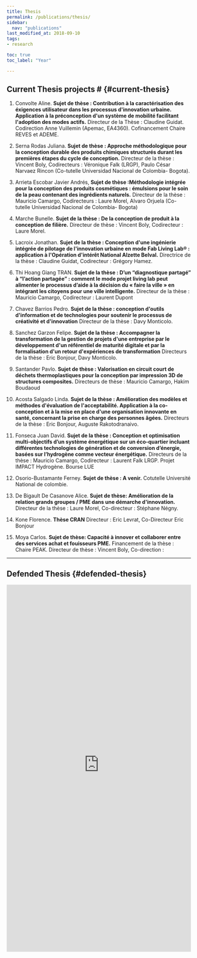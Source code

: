 ```yaml
---
title: Thesis
permalink: /publications/thesis/
sidebar:
  nav: "publications"
last_modified_at: 2018-09-10
tags:
- research

toc: true
toc_label: "Year"

---
```


## Current Thesis projects # {#current-thesis}
	
1. Convolte Aline. **Sujet de thèse : Contribution à la caractérisation des éxigences utilisateur dans les processus d'innovation urbaine. Application à la préconception d'un système de mobilité facilitant l'adoption des modes actifs.** 
Directeur de la Thèse : Claudine Guidat. Codirection Anne Vuillemin (Apemac, EA4360). Cofinancement Chaire REVES et ADEME.

2. Serna Rodas Juliana. **Sujet de thèse : Approche méthodologique pour la conception durable des produits chimiques structurés durant les premières étapes du cycle de conception.**
Directeur de la thèse : Vincent Boly, Codirecteurs : Véronique Falk (LRGP), Paulo César Narvaez Rincon (Co-tutelle Universidad Nacional de Colombia- Bogota).

3. Arrieta Escobar Javier Andrés, **Sujet de thèse :Méthodologie intégrée pour la conception des produits cosmétiques : émulsions pour le soin de la peau contenant des ingrédients naturels.**
Directeur de la thèse : Mauricio Camargo, Codirecteurs : Laure Morel, Alvaro Orjuela (Co-tutelle Universidad Nacional de Colombia- Bogota)

4. Marche Bunelle. **Sujet de la thèse : De la conception de produit à la conception de filière.** 
Directeur de thèse : Vincent Boly, Codirecteur : Laure Morel.

5. Lacroix Jonathan. **Sujet de la thèse : Conception d'une ingénierie intégrée de pilotage de l'innovation urbaine en mode Fab Living Lab® : application à l'Opération d'intérêt National Alzette Belval.** 
Directrice de la thèse : Claudine Guidat, Codirecteur : Grégory Hamez.

6. Thi Hoang Giang TRAN. **Sujet de la thèse : D’un “diagnostique partagé” à “l’action partagée” : comment le mode projet living lab peut alimenter le processus d’aide à la décision du « faire la ville » en intégrant les citoyens pour une ville intelligente.**
Directeur de la thèse : Mauricio Camargo, Codirecteur : Laurent Dupont

7. Chavez Barrios Pedro. **Sujet de la thèse : conception d'outils d'information et de technologies pour soutenir le processus de créativité et d'innovation**
Directeur de la thèse : Davy Monticolo.

8. Sanchez Garzon Felipe. **Sujet de la thèse : Accompagner la transformation de la gestion de projets d'une entreprise par le développement d'un référentiel de maturité digitale et par la formalisation d'un retour d'expériences de transformation**
Directeurs de la thèse : Eric Bonjour, Davy Monticolo.

9. Santander Pavlo. **Sujet de thèse : Valorisation en circuit court de déchets thermoplastiques pour la conception par impression 3D de structures composites.** 
Directeurs de thèse : Mauricio Camargo, Hakim Boudaoud

10. Acosta Salgado Linda. **Sujet de la thèse : Amélioration des modèles et méthodes d'évaluation de l'acceptabilité. Application à la co-conception et à la mise en place d'une organisation innovante en santé, concernant la prise en charge des personnes âgées.**
Directeurs de la thèse : Eric Bonjour, Auguste Rakotodranaivo.

11. Fonseca Juan David. **Sujet de la thèse : Conception et optimisation multi-objectifs d’un système énergétique sur un éco-quartier incluant différentes technologies de génération et de conversion d’énergie, basées sur l’hydrogène comme vecteur énergétique.** Directeurs de la thèse : Mauricio Camargo, Codirecteur : Laurent Falk LRGP. Projet IMPACT Hydrogène. Bourse LUE

12. Osorio-Bustamante Ferney. **Sujet de thèse : A venir.** 
Cotutelle Université National de colombie.

13. De Bigault De Casanove Alice. **Sujet de thèse: Amélioration de la relation grands groupes / PME dans une démarche d'innovation.** 
Directeur de la thèse : Laure Morel, Co-directeur : Stéphane Négny.

14. Kone Florence. **Thèse CRAN** 
Directeur : Eric Levrat, Co-Directeur Eric Bonjour

15. Moya Carlos. **Sujet de thèse: Capacité à innover et collaborer entre des services achat et fouisseurs PME.** Financement de la thèse : Chaire PEAK. Directeur de thèse : Vincent Boly, Co-direction :


--- 

## Defended Thesis {#defended-thesis}
 
 <div class="content content-narrow">
<iframe src="https://haltools.archives-ouvertes.fr/Public/afficheRequetePubli.php?struct=Equipe+de+Recherche+sur+les+Processus+Innovatifs&typdoc=('THESE')&CB_auteur=oui&CB_titre=oui&CB_article=oui&langue=Francais&tri_exp=annee_publi&tri_exp2=typdoc&tri_exp3=date_publi&ordre_aff=TA&Fen=Aff&css=../css/VisuCondenseSsCadre.css" frameborder="0" scrolling="auto" width="100%" height="1000px"></iframe>
</div>